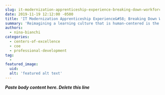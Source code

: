 ```yaml
---
slug: it-modernization-apprenticeship-experience-breaking-down-workforce-innovation-barriers-at-usda
date: 2019-11-19 12:12:00 -0500
title: 'IT Modernization Apprenticeship Experience&#58; Breaking Down Workforce Innovation Barriers at USDA'
summary: 'Reimagining a learning culture that is human-centered is the foundation of retaining and up-skilling the best talent to serve the American public&#46;'
authors: 
  - nina-bianchi
categories: 
  - centers-of-excellence
  - coe
  - professional-development
tag: 
  - 
featured_image: 
  uid: 
  alt: 'featured alt text'
---
```


***Paste body content here. Delete this line***
